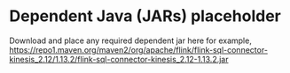 # Dependent Java (JARs) placeholder

Download and place any required dependent jar here
for
example, https://repo1.maven.org/maven2/org/apache/flink/flink-sql-connector-kinesis_2.12/1.13.2/flink-sql-connector-kinesis_2.12-1.13.2.jar